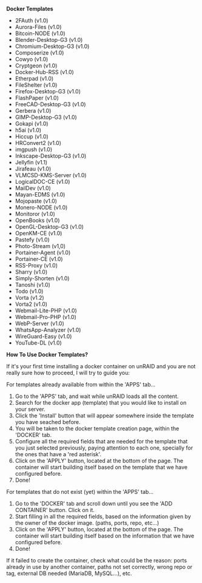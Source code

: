 **Docker Templates**

- 2FAuth (v1.0)
- Aurora-Files (v1.0)
- Bitcoin-NODE (v1.0)
- Blender-Desktop-G3 (v1.0)
- Chromium-Desktop-G3 (v1.0)
- Composerize (v1.0)
- Cowyo (v1.0)
- Cryptgeon (v1.0)
- Docker-Hub-RSS (v1.0)
- Etherpad (v1.0)
- FileShelter (v1.0)
- Firefox-Desktop-G3 (v1.0)
- FlashPaper (v1.0)
- FreeCAD-Desktop-G3 (v1.0)
- Gerbera (v1.0)
- GIMP-Desktop-G3 (v1.0)
- Gokapi (v1.0)
- h5ai (v1.0)
- Hiccup (v1.0)
- HRConvert2 (v1.0)
- imgpush (v1.0)
- Inkscape-Desktop-G3 (v1.0)
- Jellyfin (v1.1)
- Jirafeau (v1.0)
- VLMCSD-KMS-Server (v1.0)
- LogicalDOC-CE (v1.0)
- MailDev (v1.0)
- Mayan-EDMS (v1.0)
- Mojopaste (v1.0)
- Monero-NODE (v1.0)
- Monitoror (v1.0)
- OpenBooks (v1.0)
- OpenGL-Desktop-G3 (v1.0)
- OpenKM-CE (v1.0)
- Pastefy (v1.0)
- Photo-Stream (v1,0)
- Portainer-Agent (v1.0)
- Portainer-CE (v1.0)
- RSS-Proxy (v1.0)
- Sharry (v1.0)
- Simply-Shorten (v1.0)
- Tanoshi (v1.0)
- Todo (v1.0)
- Vorta (v1.2)
- Vorta2 (v1.0)
- Webmail-Lite-PHP (v1.0)
- Webmail-Pro-PHP (v1.0)
- WebP-Server (v1.0)
- WhatsApp-Analyzer (v1.0)
- WireGuard-Easy (v1.0)
- YouTube-DL (v1.0)

**How To Use Docker Templates?**

If it's your first time installing a docker container on unRAID and you are not really sure how to proceed, I will try to guide you:

For templates already available from within the 'APPS' tab...
1. Go to the 'APPS' tab, and wait while unRAID loads all the content.
2. Search for the docker app (template) that you would like to install on your server.
3. Click the 'Install' button that will appear somewhere inside the template you have seached before.
4. You will be taken to the docker template creation page, within the 'DOCKER' tab.
5. Configure all the required fields that are needed for the template that you just selected previously, paying attention to each one, specially for the ones that have a 'red asterisk'.
6. Click on the 'APPLY' button, located at the bottom of the page. The container will start building itself based on the template that we have configured before.
7. Done!

For templates that do not exist (yet) within the 'APPS' tab...
1. Go to the 'DOCKER' tab and scroll down until you see the 'ADD CONTAINER' button. Click on it.
2. Start filling in all the required fields, based on the information given by the owner of the docker image. (paths, ports, repo, etc...)
3. Click on the 'APPLY' button, located at the bottom of the page. The container will start building itself based on the information that we have configured before.
4. Done!

If it failed to create the container, check what could be the reason: ports already in use by another container, paths not set correctly, wrong repo or tag, external DB needed (MariaDB, MySQL...), etc.

